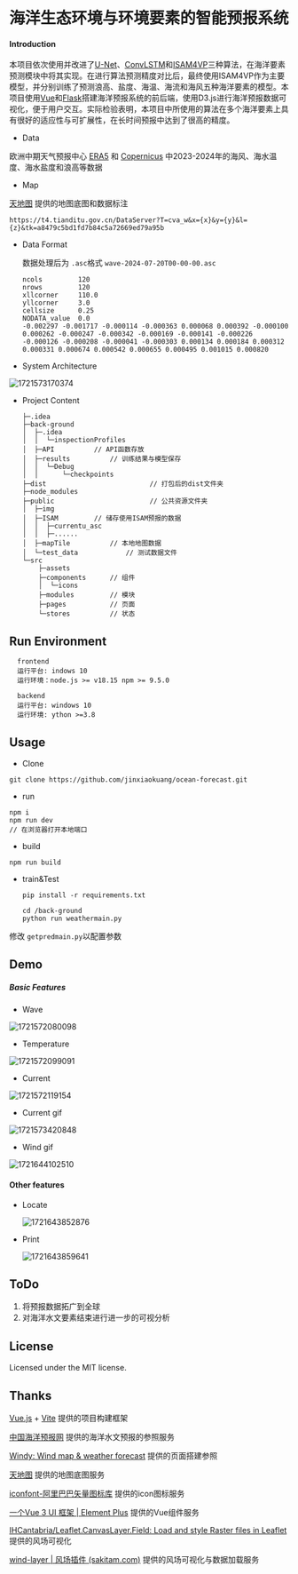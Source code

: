 # 海洋生态环境与环境要素的智能预报系统

#### Introduction


本项目依次使用并改进了[U-Net](https://github.com/xuebinqin/U-2-Net)、[ConvLSTM](https://blog.csdn.net/weixin_39753819/article/details/136016677)和[ISAM4VP](https://github.com/seominseok0429/Implicit-Stacked-Autoregressive-Model-for-Video-Prediction)三种算法，在海洋要素预测模块中将其实现。在进行算法预测精度对比后，最终使用ISAM4VP作为主要模型，并分别训练了预测浪高、盐度、海温、海流和海风五种海洋要素的模型。本项目使用[Vue](https://cn.vuejs.org/)和[Flask](https://flask.github.net.cn/)搭建海洋预报系统的前后端，使用D3.js进行海洋预报数据可视化，便于用户交互。实际检验表明，本项目中所使用的算法在多个海洋要素上具有很好的适应性与可扩展性，在长时间预报中达到了很高的精度。

* Data

欧洲中期天气预报中心 [ERA5](http://www.era5.co.uk/) 和 [Copernicus](Copernicus) 中2023-2024年的海风、海水温度、海水盐度和浪高等数据

* Map

[天地图](https://www.tianditu.gov.cn/) 提供的地图底图和数据标注

```
https://t4.tianditu.gov.cn/DataServer?T=cva_w&x={x}&y={y}&l={z}&tk=a8479c5bd1fd7b84c5a72669ed79a95b
```

* Data Format

  数据处理后为 `.asc`格式 `wave-2024-07-20T00-00-00.asc`

  ```
  ncols         120
  nrows         120
  xllcorner     110.0
  yllcorner     3.0
  cellsize      0.25
  NODATA_value  0.0
  -0.002297 -0.001717 -0.000114 -0.000363 0.000068 0.000392 -0.000100 0.000262 -0.000247 -0.000342 -0.000169 -0.000141 -0.000226 -0.000126 -0.000208 -0.000041 -0.000303 0.000134 0.000184 0.000312 0.000331 0.000674 0.000542 0.000655 0.000495 0.001015 0.000820 
  ```
* System Architecture

![1721573170374](image/README/1721573170374.png)

* Project Content

  ```
  ├─.idea
  ├─back-ground
  │  ├─.idea
  │  │  └─inspectionProfiles
  │  ├─API			// API函数存放
  │  ├─results			// 训练结果与模型保存
  │  │  └─Debug
  │  │      └─checkpoints
  ├─dist                          // 打包后的dist文件夹
  ├─node_modules
  ├─public                        // 公共资源文件夹
  │  ├─img
  │  ├─ISAM			// 储存使用ISAM预报的数据
  │  │  ├─currentu_asc
  │  │  ├─......
  │  ├─mapTile			// 本地地图数据
  │  └─test_data			// 测试数据文件
  └─src
      ├─assets
      ├─components		// 组件
      │  └─icons
      ├─modules			// 模块
      ├─pages			// 页面
      └─stores			// 状态
  ```

## Run Environment

```
  frontend
  运行平台: indows 10
  运行环境：node.js >= v18.15 npm >= 9.5.0
  
  backend
  运行平台: windows 10
  运行环境: ython >=3.8
```

## Usage

* Clone

```
git clone https://github.com/jinxiaokuang/ocean-forecast.git
```

* run

```
npm i
npm run dev
// 在浏览器打开本地端口
```

* build

```
npm run build
```

* train&Test
  ```
  pip install -r requirements.txt  

  cd /back-ground
  python run weathermain.py
  ```

修改 `getpredmain.py`以配置参数

## Demo

##### Basic Features

* Wave

![1721572080098](image/README/1721572080098.png)

* Temperature

![1721572099091](image/README/1721572099091.png)

* Current

![1721572119154](image/README/1721572119154.png)

* Current gif

![1721573420848](image/README/1721573420848.png)

* Wind gif

![1721644102510](image/README/1721644102510.png)

#### Other features

* Locate

  ![1721643852876](image/README/1721643852876.png)
* Print

  ![1721643859641](image/README/1721643859641.png)

## ToDo

1. 将预报数据拓广到全球
2. 对海洋水文要素结束进行进一步的可视分析

## License

Licensed under the MIT license.

## Thanks

[Vue.js](https://cn.vuejs.org/) + [Vite](https://www.vitejs.net/) 提供的项目构建框架

[中国海洋预报网](https://www.oceanguide.org.cn/IndexHome) 提供的海洋水文预报的参照服务

[Windy: Wind map &amp; weather forecast](https://www.windy.com/) 提供的页面搭建参照

[天地图](https://www.tianditu.gov.cn/) 提供的地图底图服务

[iconfont-阿里巴巴矢量图标库](https://www.iconfont.cn/) 提供的icon图标服务

[一个Vue 3 UI 框架 | Element Plus](https://element-plus.org/) 提供的Vue组件服务

[IHCantabria/Leaflet.CanvasLayer.Field: Load and style Raster files in Leaflet ](https://github.com/IHCantabria/Leaflet.CanvasLayer.Field/?tab=readme-ov-file)提供的风场可视化

[wind-layer | 风场插件 (sakitam.com)](https://blog.sakitam.com/wind-layer/) 提供的风场可视化与数据加载服务
